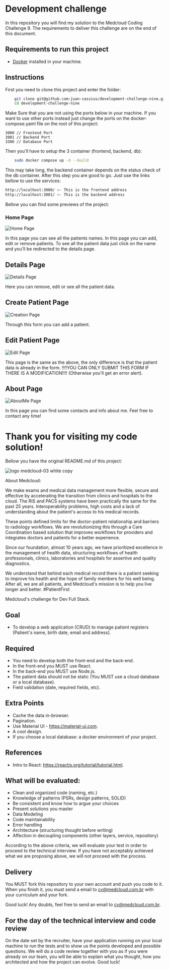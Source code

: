 # Development challenge

In this repository you will find my solution to the Medcloud Coding Challenge 9. The requirements to deliver this challenge are on the end of this document.

## Requirements to run this project

- [Docker](https://www.docker.com/) installed in your machine.

## Instructions

First you need to clone this project and enter the folder:

```bash
    git clone git@github.com:juan-cassius/development-challenge-nine.git
    cd development-challenge-nine
```

Make Sure that you are not using the ports below in your machine. If you want to use other ports instead just change the ports on the docker-compose.yaml file on the root of this project:

```
3000 // Frontend Port
3001 // Backend Port
3306 // Database Port
```

Then you'll have to setup the 3 container (frontend, backend, db):

```bash
    sudo docker compose up -d --build
```

This may take long, the backend container depends on the status check of the db container. After this step you are good to go. Just use the links bellow to use the services:

```bash
http://localhost:3000/ <- This is the frontend address
http://localhost:3001/ <- This is the backend address
```

Bellow you can find some previews of the project:

### Home Page

![Home Page](./previews/HomePage.png)

In this page you can see all the patients names. In this page you can add, edit or remove patients.
To see all the patient data just click on the name and you'll be redirected to the details page.

## Details Page

![Details Page](./previews/DetailsPage.png)

Here you can remove, edit or see all the patient data.

## Create Patient Page

![Creation Page](./previews/CreatePage.png)

Through this form you can add a patient.

## Edit Patient Page

![Edit Page](./previews/EditPage.png)

This page is the same as the above, the only difference is that the patient data is already in the form.
!!!!YOU CAN ONLY SUBMIT THIS FORM IF THERE IS A MODIFICATION!!!! (Otherwise you'll get an error alert).

## About Page

![AboutMe Page](./previews/AboutMe.png)

In this page you can find some contacts and info about me. Feel free to contact any time!

# Thank you for visiting my code solution!

Bellow you have the original README.md of this project:

![logo medcloud-03 white copy](https://user-images.githubusercontent.com/46347123/158176045-de9fefb0-35e2-4515-83ff-c132608aa870.png)

About Medcloud:

We make exams and medical data management more flexible, secure and effective by accelerating the transition from clinics and hospitals to the cloud.
The RIS and PACS systems have been practically the same for the past 25 years. Interoperability problems, high costs and a lack of understanding about the patient's access to his medical records.

These points defined limits for the doctor-patient relationship and barriers to radiology workflows. We are revolutionizing this through a Care Coordination based solution that improves workflows for providers and integrates doctors and patients for a better experience.

Since our foundation, almost 10 years ago, we have prioritized excellence in the management of health data, structuring workflows of health professionals, clinics, laboratories and hospitals for assertive and quality diagnostics.

We understand that behind each medical record there is a patient seeking to improve his health and the hope of family members for his well being. After all, we are all patients, and Medcloud's mission is to help you live longer and better. #PatientFirst

Medcloud's challenge for Dev Full Stack.

## Goal

- To develop a web application (CRUD) to manage patient registers (Patient's name, birth date, email and address).

## Required

- You need to develop both the front-end and the back-end.
- In the front-end you MUST use React.
- In the back-end you MUST use Node.js.
- The patient data should not be static (You MUST use a cloud database or a local database).
- Field validation (date, required fields, etc).

## Extra Points

- Cache the data in-browser.
- Pagination.
- Use Material UI - https://material-ui.com.
- A cool design.
- If you choose a local database: a docker environment of your project.

## References

- Intro to React: https://reactjs.org/tutorial/tutorial.html.

## What will be evaluated:

- Clean and organized code (naming, etc.)
- Knowledge of patterns (PSRs, design patterns, SOLID)
- Be consistent and know how to argue your choices
- Present solutions you master
- Data Modeling
- Code maintainability
- Error handling
- Architecture (structuring thought before writing)
- Affection in decoupling components (other layers, service, repository)

According to the above criteria, we will evaluate your test in order to proceed to the technical interview. If you have not acceptably achieved what we are proposing above, we will not proceed with the process.

## Delivery

You MUST fork this repository to your own account and push you code to it.
When you finish it, you must send a email to cv@medcloud.com.br with your curriculum and your fork.

Good luck! Any doubts, feel free to send an email to cv@medcloud.com.br.

## For the day of the technical interview and code review

On the date set by the recruiter, have your application running on your local machine to run the tests and to show us the points developed and possible questions. We will do a code review together with you as if you were already on our team, you will be able to explain what you thought, how you architected and how the project can evolve. Good luck!
